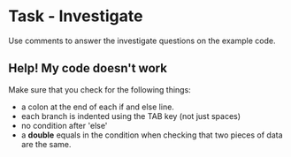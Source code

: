 # Task - Investigate

Use comments to answer the investigate questions on the example code.

## Help! My code doesn't work
Make sure that you check for the following things:

- a colon at the end of each if and else line.
- each branch is indented using the TAB key (not just spaces)
- no condition after 'else'
- a **double** equals in the condition when checking that two pieces of data are the same.
